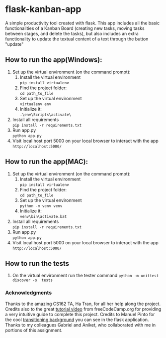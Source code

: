 # flask-kanban-app
A simple productivity tool created with flask. This app includes all the basic functionalities of a Kanban Board (creating new tasks, moving tasks between stages, and delete the tasks), but also includes an extra functionality to update the textual content of a text through the button "update"

## How to run the app(Windows):
1. Set up the virtual environment (on the command prompt):
    1. Install the virtual environment \
  `pip install virtualenv`
    2. Find the project folder: \
    `cd path_to_file`
    3. Set up the virtual environment\
    `virtualenv env`
    4. Initialize it: \
    `.\env\Scripts\activate\`
2. Install all requirements \
  `pip install -r requirements.txt`
3. Run app.py \
  `python app.py`
4. Visit local host port 5000 on your local browser to interact with the app \
    `http://localhost:5000/`


## How to run the app(MAC):
1. Set up the virtual environment (on the command prompt):
    1. Install the virtual environment \
  `pip install virtualenv`
    2. Find the project folder: \
    `cd path_to_file`
    3. Set up the virtual environment\
    `python -m venv venv`
    4. Initialize it: \
    `venv\bin\activate.bat`
2. Install all requirements \
  `pip install -r requirements.txt`
3. Run app.py \
  `python app.py`
4. Visit local host port 5000 on your local browser to interact with the app \
    `http://localhost:5000/`

## How to run the tests

1. On the virtual environment run the tester command
  `python -m unittest discover -s  tests`

### Acknowledgments

Thanks to the amazing CS162 TA, Ha Tran, for all her help along the project. Credits also to the great [tutorial video](https://www.youtube.com/watch?v=Z1RJmh_OqeA&t=2410s) from freeCodeCamp.org for providing a very intuitive guide to complete this project. Credits to Manuel Pinto for the cool [transitioning background](https://1stwebdesigner.com/15-css-background-effects/) you can see in the flask application. Thanks to my colleagues Gabriel and Aniket, who collaborated with me in portions of this assignment.
